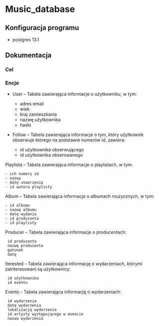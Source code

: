 # Music_database

## Konfiguracja programu
  - postgres 13.1
  
  
  ## Dokumentacja
  
  ### Cel
  
  
  ### Encje
  
- User – Tabela zawierająca informacje o użytkowniku, w tym:
	- adres email
	- wiek	
	- kraj zamieszkania 
	- nazwę użytkownika
	- hasło
		
- Follow – Tabela zawierająca informacje o tym, który użytkownik obserwuje którego na podstawie numerów id, zawiera:
	- id użytkownika obserwującego
	- id użytkownika obserowanego
		
Playlista – Tabela zawierająca informacje o playlistach, w tym:

	- ich numery id
	- nazwy
	- datę utworzenia
	- id autora playlisty
		
Album – Tabela zawierająca informacje o albumach muzycznych, w tym:

	- id albumu
	- nazwę albumu
	- datę wydania
	- id producenta
	- id playlisty
		
Producer – Tabela zawierająca informacje o producentach:

	 id producenta
	 nazwę producenta
	 gatunek
	 datę
		
Iterested – Tabela zawierająca informację o wydarzeniach, którymi zainteresowani są użytkownicy:

	 id użytkownika
	 id eventu
		
Events – Tabela zawierająca informację o wydarzeniach:

	 id wydarzenia
	 datę wydarzenia
	 lokalizację wydarzenia
	 id artysty występującego w evencie
	 nazwa wydarzenia
